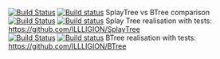 [![Build Status](https://travis-ci.org/ILLLIGION/SplayTree-vs-BTree.svg?branch=master)](https://travis-ci.org/ILLLIGION/SplayTree-vs-BTree)
[![Build status](https://ci.appveyor.com/api/projects/status/qy2eutknf471kgr9?svg=true)](https://ci.appveyor.com/project/ILLLIGION/splaytree-vs-btree)
SplayTree vs BTree comparison  
[![Build Status](https://travis-ci.org/ILLLIGION/SplayTree.svg?branch=master)](https://travis-ci.org/ILLLIGION/SplayTree)
[![Build status](https://ci.appveyor.com/api/projects/status/3rntauhl3rlmiii6?svg=true)](https://ci.appveyor.com/project/ILLLIGION/splaytree)
Splay Tree realisation with tests: https://github.com/ILLLIGION/SplayTree  
[![Build Status](https://travis-ci.org/ILLLIGION/BTree.svg?branch=master)](https://travis-ci.org/ILLLIGION/BTree)
[![Build status](https://ci.appveyor.com/api/projects/status/0ecmc8144q93guci?svg=true)](https://ci.appveyor.com/project/ILLLIGION/btree)
BTree realisation with tests: https://github.com/ILLLIGION/BTree  
